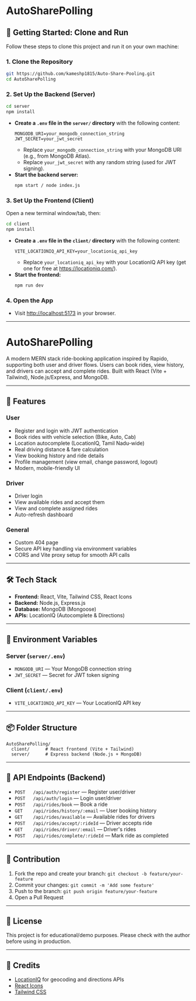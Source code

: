 # AutoSharePolling

## 🚀 Getting Started: Clone and Run

Follow these steps to clone this project and run it on your own machine:

### 1. Clone the Repository
```sh
git https://github.com/kameshp1815/Auto-Share-Pooling.git
cd AutoSharePolling
```

### 2. Set Up the Backend (Server)
```sh
cd server
npm install
```
- **Create a `.env` file in the `server/` directory** with the following content:
  ```
  MONGODB_URI=your_mongodb_connection_string
  JWT_SECRET=your_jwt_secret
  ```
  - Replace `your_mongodb_connection_string` with your MongoDB URI (e.g., from MongoDB Atlas).
  - Replace `your_jwt_secret` with any random string (used for JWT signing).
- **Start the backend server:**
  ```sh
  npm start / node index.js
  ```

### 3. Set Up the Frontend (Client)
Open a new terminal window/tab, then:
```sh
cd client
npm install
```
- **Create a `.env` file in the `client/` directory** with the following content:
  ```
  VITE_LOCATIONIQ_API_KEY=your_locationiq_api_key
  ```
  - Replace `your_locationiq_api_key` with your LocationIQ API key (get one for free at https://locationiq.com/).
- **Start the frontend:**
  ```sh
  npm run dev
  ```

### 4. Open the App
- Visit [http://localhost:5173](http://localhost:5173) in your browser.

---

# AutoSharePolling

A modern MERN stack ride-booking application inspired by Rapido, supporting both user and driver flows. Users can book rides, view history, and drivers can accept and complete rides. Built with React (Vite + Tailwind), Node.js/Express, and MongoDB.

---

## 🚗 Features

### User
- Register and login with JWT authentication
- Book rides with vehicle selection (Bike, Auto, Cab)
- Location autocomplete (LocationIQ, Tamil Nadu-wide)
- Real driving distance & fare calculation
- View booking history and ride details
- Profile management (view email, change password, logout)
- Modern, mobile-friendly UI

### Driver
- Driver login
- View available rides and accept them
- View and complete assigned rides
- Auto-refresh dashboard

### General
- Custom 404 page
- Secure API key handling via environment variables
- CORS and Vite proxy setup for smooth API calls

---

## 🛠️ Tech Stack
- **Frontend:** React, Vite, Tailwind CSS, React Icons
- **Backend:** Node.js, Express.js
- **Database:** MongoDB (Mongoose)
- **APIs:** LocationIQ (Autocomplete & Directions)

---

## 🔑 Environment Variables



### Server (`server/.env`)
- `MONGODB_URI` — Your MongoDB connection string
- `JWT_SECRET` — Secret for JWT token signing

### Client (`client/.env`)
- `VITE_LOCATIONIQ_API_KEY` — Your LocationIQ API key



---

## 📦 Folder Structure
```
AutoSharePolling/
  client/      # React frontend (Vite + Tailwind)
  server/      # Express backend (Node.js + MongoDB)
```

---

## 🧪 API Endpoints (Backend)
- `POST   /api/auth/register` — Register user/driver
- `POST   /api/auth/login` — Login user/driver
- `POST   /api/rides/book` — Book a ride
- `GET    /api/rides/history/:email` — User booking history
- `GET    /api/rides/available` — Available rides for drivers
- `POST   /api/rides/accept/:rideId` — Driver accepts ride
- `GET    /api/rides/driver/:email` — Driver's rides
- `POST   /api/rides/complete/:rideId` — Mark ride as completed

---

## 📝 Contribution
1. Fork the repo and create your branch: `git checkout -b feature/your-feature`
2. Commit your changes: `git commit -m 'Add some feature'`
3. Push to the branch: `git push origin feature/your-feature`
4. Open a Pull Request

---

## 📄 License
This project is for educational/demo purposes. Please check with the author before using in production.

---

## 🙏 Credits
- [LocationIQ](https://locationiq.com/) for geocoding and directions APIs
- [React Icons](https://react-icons.github.io/react-icons/)
- [Tailwind CSS](https://tailwindcss.com/) 